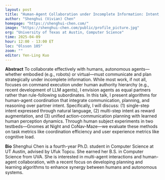 ```yaml
---
layout: post
title: "Human-Agent Collaboration under Incomplete Information: Intent, Communication, and Planning"
author: "Shenghui (Vivian) Chen"
homepage: "https://shenghui-chen.com/"
image: "https://shenghui-chen.com/public/profile_picture.jpg"
org: "University of Texas at Austin, Computer Science"
time: 2025-04-09
hour: 12:00 - 13:00 ET
loc: "Olsson 105"
zoom: ""
editor: Yen-Ling Kuo
---
```


**Abstract**
To collaborate effectively with humans, autonomous agents—whether embodied (e.g., robots) or virtual—must communicate and plan strategically under incomplete information. While most work, if not all, focuses on command execution under human authority hierarchy (e.g., recent development of LLM agents), I envision agents as equal partners rather than rule-following subordinates. In this talk, I present algorithms for human-agent coordination that integrate communication, planning, and reasoning over partner intent. Specifically, I will discuss: (1) single-step intent expressed through natural language, (2) multi-step intent as reward augmentation, and (3) unified action-communication planning with learned human perception dynamics. Through human subject experiments in two testbeds—Gnomes at Night and CoNav-Maze—we evaluate these methods on task metrics like coordination efficiency and user experience metrics like cognitive load.

**Bio**
Shenghui Chen is a fourth-year Ph.D. student in Computer Science at UT Austin, advised by Ufuk Topcu. She earned her B.S. in Computer Science from UVA. She is interested in multi-agent interactions and human-agent collaboration, with a recent focus on developing planning and learning algorithms to enhance synergy between humans and autonomous systems.


